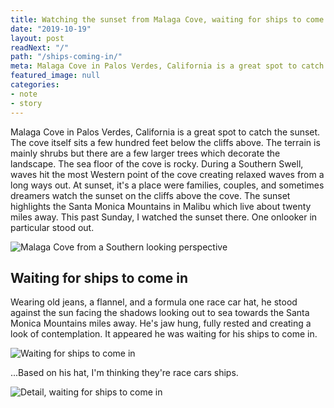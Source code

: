 ```yaml
---
title: Watching the sunset from Malaga Cove, waiting for ships to come in
date: "2019-10-19"
layout: post
readNext: "/"
path: "/ships-coming-in/"
meta: Malaga Cove in Palos Verdes, California is a great spot to catch the sunset. At sunset, it's a place were families, couples, and sometimes dreamers go to watch the sunset. At sunset on Sunday, I watched one particular person stare longly against the sunset. It appeared they were waiting for their ships to come in. 
featured_image: null
categories:
- note
- story
---
```


Malaga Cove in Palos Verdes, California is a great spot to catch the sunset. The cove itself sits a few hundred feet below the cliffs above. The terrain is mainly shrubs but there are a few larger trees which decorate the landscape. The sea floor of the cove is rocky. During a Southern Swell, waves hit the most Western point of the cove creating relaxed waves from a long ways out. At sunset, it's a place were families, couples, and sometimes dreamers watch the sunset on the cliffs above the cove. The sunset highlights the Santa Monica Mountains in Malibu which live about twenty miles away. This past Sunday, I watched the sunset there. One onlooker in particular stood out.

![Malaga Cove from a Southern looking perspective](https://yowainwright.imgix.net/ships-coming-in/malaga-cove-looking-south.jpg?auto=format)

## Waiting for ships to come in

Wearing old jeans, a flannel, and a formula one race car hat, he stood against the sun facing the shadows looking out to sea towards the Santa Monica Mountains miles away. He's jaw hung, fully rested and creating a look of contemplation. It appeared he was waiting for his ships to come in.

![Waiting for ships to come in](https://yowainwright.imgix.net/ships-coming-in/ships-coming-in.jpg?auto=format)


...Based on his hat, I'm thinking they're race cars ships.

![Detail, waiting for ships to come in](https://yowainwright.imgix.net/ships-coming-in/detail-ships-coming-in.jpg?auto=format)
